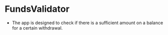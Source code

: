 # FundsValidator
- The app is designed to check if there is a sufficient amount on a balance for a certain withdrawal.
